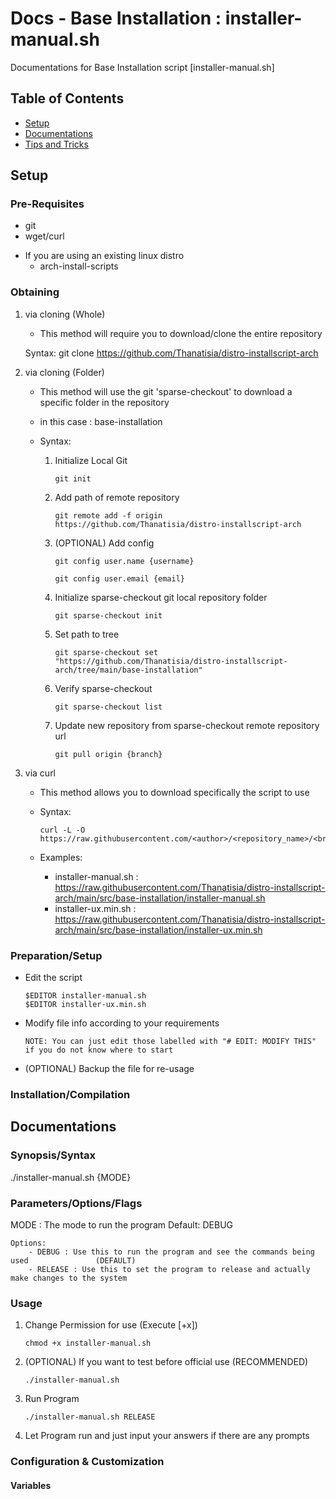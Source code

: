# Docs - Base Installation : installer-manual.sh

Documentations for Base Installation script [installer-manual.sh]

## Table of Contents
- [Setup](#setup)
- [Documentations](#documentations)
- [Tips and Tricks](#tips-and-tricks)

## Setup

### Pre-Requisites

+ git
+ wget/curl
- If you are using an existing linux distro
	+ arch-install-scripts

### Obtaining

1. via cloning (Whole)
	- This method will require you to download/clone the entire repository

	Syntax: git clone https://github.com/Thanatisia/distro-installscript-arch

2. via cloning (Folder)
	- This method will use the git 'sparse-checkout' to download a specific folder in the repository
	- in this case : base-installation

	- Syntax: 
		1. Initialize Local Git
			```console
            git init
            ```
            
		2. Add path of remote repository
			```console
            git remote add -f origin https://github.com/Thanatisia/distro-installscript-arch
            ```
            
		3. (OPTIONAL) Add config
			```console
            git config user.name {username}

			git config user.email {email}
            ```
            
		4. Initialize sparse-checkout git local repository folder
			```console
            git sparse-checkout init
            ```
            
		5. Set path to tree
			```console
            git sparse-checkout set "https://github.com/Thanatisia/distro-installscript-arch/tree/main/base-installation"
            ```
            
		6. Verify sparse-checkout
			```console
            git sparse-checkout list
            ```
            
		7. Update new repository from sparse-checkout remote repository url
			```console
            git pull origin {branch}
            ```
            
3. via curl

	- This method allows you to download specifically the script to use

	- Syntax: 
		```console
		curl -L -O https://raw.githubusercontent.com/<author>/<repository_name>/<branch>/[folder/to/script_name.sh]
		```

	- Examples:
		- installer-manual.sh : https://raw.githubusercontent.com/Thanatisia/distro-installscript-arch/main/src/base-installation/installer-manual.sh
		- installer-ux.min.sh : https://raw.githubusercontent.com/Thanatisia/distro-installscript-arch/main/src/base-installation/installer-ux.min.sh

### Preparation/Setup

- Edit the script
	```console
	$EDITOR installer-manual.sh
	$EDITOR installer-ux.min.sh
	```

- Modify file info according to your requirements
	```
	NOTE: You can just edit those labelled with "# EDIT: MODIFY THIS" if you do not know where to start
	```

- (OPTIONAL) Backup the file for re-usage
	

### Installation/Compilation

## Documentations

### Synopsis/Syntax

./installer-manual.sh {MODE}

### Parameters/Options/Flags

MODE <options> : The mode to run the program
	Default: DEBUG
		
	Options:
		- DEBUG	: Use this to run the program and see the commands being used 				(DEFAULT)
		- RELEASE : Use this to set the program to release and actually make changes to the system
	
### Usage

1. Change Permission for use (Execute [+x])
	```console
	chmod +x installer-manual.sh
	```

2. (OPTIONAL) If you want to test before official use (RECOMMENDED)
	```console
	./installer-manual.sh
	```	

3. Run Program
	```console
	./installer-manual.sh RELEASE
	```

4. Let Program run and just input your answers if there are any prompts


### Configuration & Customization

#### Variables

